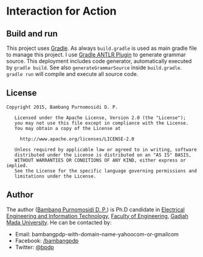 # Interaction for Action

## Build and run

This project uses [Gradle](http://www.gradle.org). As always `build.gradle` is used as main gradle file to manage this project. I use [Gradle ANTLR Plugin](https://docs.gradle.org/current/userguide/antlr_plugin.html) to generate grammar source. This deployment includes code generator, automatically executed by ``gradle build``. See also ``generateGrammarSource`` inside ``build.gradle``. `gradle run` will compile and execute all source code.


## License

~~~
Copyright 2015, Bambang Purnomosidi D. P.

   Licensed under the Apache License, Version 2.0 (the "License");
   you may not use this file except in compliance with the License.
   You may obtain a copy of the License at

     http://www.apache.org/licenses/LICENSE-2.0

   Unless required by applicable law or agreed to in writing, software
   distributed under the License is distributed on an "AS IS" BASIS,
   WITHOUT WARRANTIES OR CONDITIONS OF ANY KIND, either express or implied.
   See the License for the specific language governing permissions and
   limitations under the License.
~~~

## Author

The author ([Bambang Purnomosidi D. P.](http://bpdp.name)) is Ph.D candidate in [Electrical Engineering and Information Technology](http://pasca.te.ugm.ac.id), [Faculty of Engineering](http://www.fakultas-teknik.ugm.ac.id), [Gadjah Mada University](http://www.ugm.ac.id). He can be contacted by:
* Email: bambangpdp-with-domain-name-yahoocom-or-gmailcom
* Facebook: [/bambangpdp](http://www.facebook.com/bambangpdp)
* Twitter: [@bpdp](http://twitter.com/bpdp)
